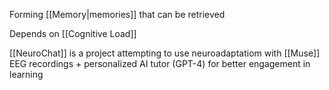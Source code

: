 Forming [[Memory|memories]] that can be retrieved

Depends on [[Cognitive Load]]

[[NeuroChat]] is a project attempting to use neuroadaptatiom with [[Muse]] EEG recordings + personalized AI tutor (GPT-4) for better engagement in learning